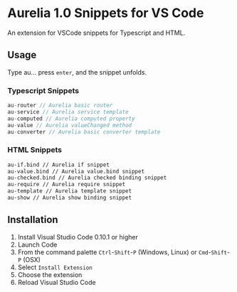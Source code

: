 # Aurelia 1.0 Snippets for VS Code

An extension for VSCode snippets for Typescript and HTML.

## Usage
Type au... press `enter`, and the snippet unfolds.

### Typescript Snippets
```Typescript
au-router // Aurelia basic router
au-service // Aurelia service template
au-computed // Aurelia computed property
au-value // Aurelia valueChanged method
au-converter // Aurelia basic converter template
```

### HTML Snippets
```HTML
au-if.bind // Aurelia if snippet
au-value.bind // Aurelia value.bind snippet
au-checked.bind // Aurelia checked binding snippet
au-require // Aurelia require snippet
au-template // Aurelia template snippet
au-show // Aurelia show binding snippet
```


## Installation

1. Install Visual Studio Code 0.10.1 or higher
2. Launch Code
3. From the command palette `Ctrl`-`Shift`-`P` (Windows, Linux) or `Cmd`-`Shift`-`P` (OSX)
4. Select `Install Extension`
5. Choose the extension
6. Reload Visual Studio Code
